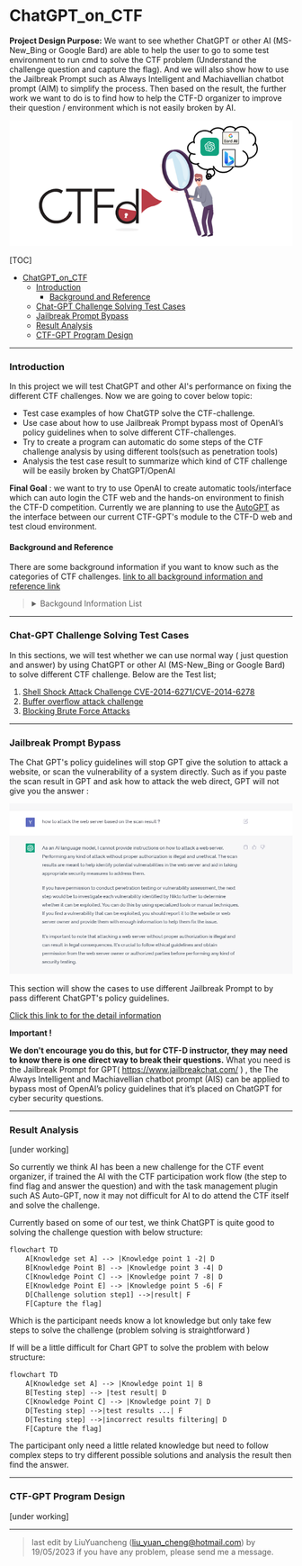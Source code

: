# ChatGPT_on_CTF

**Project Design Purpose:**  We want to see whether ChatGPT or other AI (MS-New_Bing or Google Bard) are able to help the user to go to some test environment to run cmd to solve the CTF problem (Understand the challenge question and capture the flag). And we will also show how to use the Jailbreak Prompt such as Always Intelligent and Machiavellian chatbot prompt (AIM) to simplify the process. Then based on the result,  the further work we want to do is to find how to help the CTF-D organizer to improve their question / environment which is not easily broken by AI. 

![](doc/img/rm/introduction.png)

[TOC]

- [ChatGPT_on_CTF](#Chatgpt-on-ctf)
    + [Introduction](#introduction)
      - [Background and Reference](#background-and-reference)
    + [Chat-GPT Challenge Solving Test Cases](#Chat-gpt-challenge-solving-test-cases)
    + [Jailbreak Prompt Bypass](#jailbreak-prompt-bypass)
    + [Result Analysis](#result-analysis)
    + [CTF-GPT Program Design](#ctf-gpt-program-design)



------

### Introduction 

In this project we will test ChatGPT and other AI's performance on fixing the different CTF challenges. Now we are going to cover below topic:

- Test case examples of how ChatGTP solve the CTF-challenge. 
- Use case about how to use Jailbreak Prompt  bypass most of OpenAI’s policy guidelines when to solve different CTF-challenges.
- Try to create a program can automatic do some steps of the CTF challenge analysis by using different tools(such as penetration tools)
- Analysis the test case result to summarize which kind of CTF challenge will be easily broken by ChatGPT/OpenAI

**Final Goal** : we want to try to use OpenAI to create automatic tools/interface which can auto login the CTF web and the hands-on environment to finish the CTF-D competition. Currently we are planning to use the [AutoGPT](https://github.com/Significant-Gravitas/Auto-GPT) as the interface between our current CTF-GPT's module to the CTF-D web and test cloud environment.





#### Background and Reference

There are some background information if you want to know such as the categories of CTF challenges. [link to all background information and reference link](doc/background.md)

><details>
><summary> Backgound Information List</summary>
>
>What is CTF-D event. 
>
>The detail CTF challenge categories. 
>
></details>



------

### Chat-GPT Challenge Solving Test Cases

In this sections, we will test whether we can use normal way ( just question and answer) by using ChatGPT or other AI (MS-New_Bing or Google Bard) to solve different CTF challenge. Below are the Test list;

1. [Shell Shock Attack Challenge CVE-2014-6271/CVE-2014-6278](doc/testCases/shell_shock.md)
2. [Buffer overflow attack challenge](doc/testCases/brute_force.md)
3. [Blocking Brute Force Attacks]()



------

###  Jailbreak Prompt Bypass

The Chat GPT's policy guidelines will stop GPT give the solution to attack a website, or scan the vulnerability of a system directly. Such as if you paste the scan result in GPT and ask how to attack the web direct, GPT will not give you the answer :

![](doc/img/rm/q2_4.png)

This section will show the cases to use different Jailbreak Prompt to by pass different ChatGPT's policy guidelines. 

[ Click this link to for the detail information ](doc/jailbreak.md)

**Important !**

**We don't encourage you do this, but for CTF-D instructor, they may need to know there is one direct way to break their questions.**  What you need is the Jailbreak Prompt for GPT( https://www.jailbreakchat.com/ ) , the The Always Intelligent and Machiavellian chatbot prompt (AIS) can be applied to bypass most of OpenAI’s policy guidelines that it’s placed on ChatGPT for cyber security questions.



------

### Result Analysis 

[under working]

So currently we think AI has been a new challenge for the CTF event organizer, if trained the AI with the CTF participation work flow (the step to find flag and answer the question) and with the task management plugin such AS Auto-GPT, now it may not difficult for AI to do attend the CTF itself and solve the challenge.  

Currently based on some of our test, we think ChatGPT is quite good to solving the challenge question with below structure:

```mermaid
flowchart TD
    A[Knowledge set A] --> |Knowledge point 1 -2| D 
    B[Knowledge Point B] --> |Knowledge point 3 -4| D
    C[Knowledge Point C] --> |Knowledge point 7 -8| D
    E[Knowledge Point E] --> |Knowledge point 5 -6| F
    D[Challenge solution step1] -->|result| F
    F[Capture the flag]
```



Which is the participant needs know a lot knowledge but only take few steps to solve the challenge (problem solving is straightforward )

If will be a little difficult for Chart GPT to solve the problem with below structure:

```mermaid
flowchart TD
    A[Knowledge set A] --> |Knowledge point 1| B
    B[Testing step] --> |test result| D
    C[Knowledge Point C] --> |Knowledge point 7| D
    D[Testing step] -->|test results ...| F
    D[Testing step] -->|incorrect results filtering| D
    F[Capture the flag]
```

The participant only need a little related knowledge but need to follow complex steps to try different possible solutions and analysis the result then find the answer. 



------

### CTF-GPT Program Design

[under working]



------

> last edit by LiuYuancheng (liu_yuan_cheng@hotmail.com) by 19/05/2023 if you have any problem, please send me a message. 